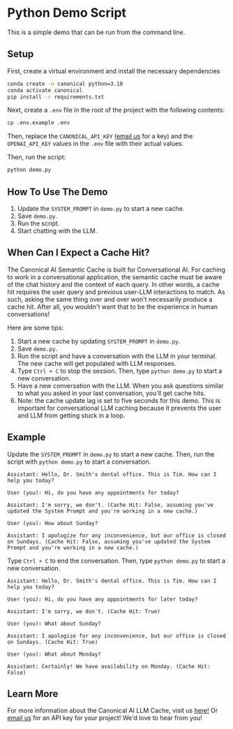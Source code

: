 # Python Demo Script

This is a simple demo that can be run from the command line. 

## Setup

First, create a virtual environment and install the necessary dependencies

```bash
conda create -n canonical python=3.10
conda activate canonical
pip install -r requirements.txt
```

Next, create a `.env` file in the root of the project with the following contents:

```bash
cp .env.example .env
```

Then, replace the `CANONICAL_API_KEY` ([email us](mailto:hello@canonical.chat) for a key) and the `OPENAI_API_KEY` values in the `.env` file with their actual values.

Then, run the script:

```bash
python demo.py
```

## How To Use The Demo

1. Update the `SYSTEM_PROMPT` in `demo.py` to start a new cache.
2. Save `demo.py`.
3. Run the script.
3. Start chatting with the LLM.

## When Can I Expect a Cache Hit?

The Canonical AI Semantic Cache is built for Conversational AI. For caching to work in a conversational application, the semantic cache must be aware of the chat history and the context of each query. In other words, a cache hit requires the user query and previous user-LLM interactions to match. As such, asking the same thing over and over won't necessarily produce a cache hit. After all, you wouldn't want that to be the experience in human conversations!

Here are some tips:
1. Start a new cache by updating `SYSTEM_PROMPT` in `demo.py`.
2. Save `demo.py`.
2. Run the script and have a conversation with the LLM in your terminal. The new cache will get populated with LLM responses.
3. Type `Ctrl + C` to stop the session. Then, type `python demo.py` to start a new conversation.
4. Have a new conversation with the LLM. When you ask questions similar to what you asked in your last conversation, you'll get cache hits.
5. Note: the cache update lag is set to five seconds for this demo. This is important for conversational LLM caching because it prevents the user and LLM from getting stuck in a loop.

## Example

Update the `SYSTEM_PROMPT` in `demo.py` to start a new cache. Then, run the script with `python demo.py` to start a conversation.

```
Assistant: Hello, Dr. Smith's dental office. This is Tim. How can I help you today?

User (you): Hi, do you have any appointments for today?

Assistant: I'm sorry, we don't. (Cache Hit: False, assuming you've updated the System Prompt and you're working in a new cache.)

User (you): How about Sunday?

Assistant: I apologize for any inconvenience, but our office is closed on Sundays. (Cache Hit: False, assuming you've updated the System Prompt and you're working in a new cache.)

```

Type `Ctrl + C` to end the conversation. Then, type `python demo.py` to start a new conversation.

```
Assistant: Hello, Dr. Smith's dental office. This is Tim. How can I help you today?

User (you): Hi, do you have any appointments for later today?

Assistant: I'm sorry, we don't. (Cache Hit: True)

User (you): What about Sunday?

Assistant: I apologize for any inconvenience, but our office is closed on Sundays. (Cache Hit: True)

User (you): What about Monday?

Assistant: Certainly! We have availability on Monday. (Cache Hit: False)

```

## Learn More

For more information about the Canonical AI LLM Cache, visit us [here!](https://canonical.chat/) Or [email us](mailto:hello@canonical.chat) for an API key for your project! We'd love to hear from you!
